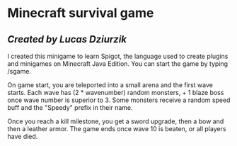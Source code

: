 # Minecraft survival game
## _Created by Lucas Dziurzik_



I created this minigame to learn Spigot, the language used to create plugins and minigames on Minecraft Java Edition. You can start the game by typing /sgame.

On game start, you are teleported into a small arena and the first wave starts. 
Each wave has (2 * wavenumber) random monsters, + 1 blaze boss once wave number is superior to 3.
Some monsters receive a random speed buff and the "Speedy" prefix in their name.

Once you reach a kill milestone, you get a sword upgrade, then a bow and then a leather armor.
The game ends once wave 10 is beaten, or all players have died.
